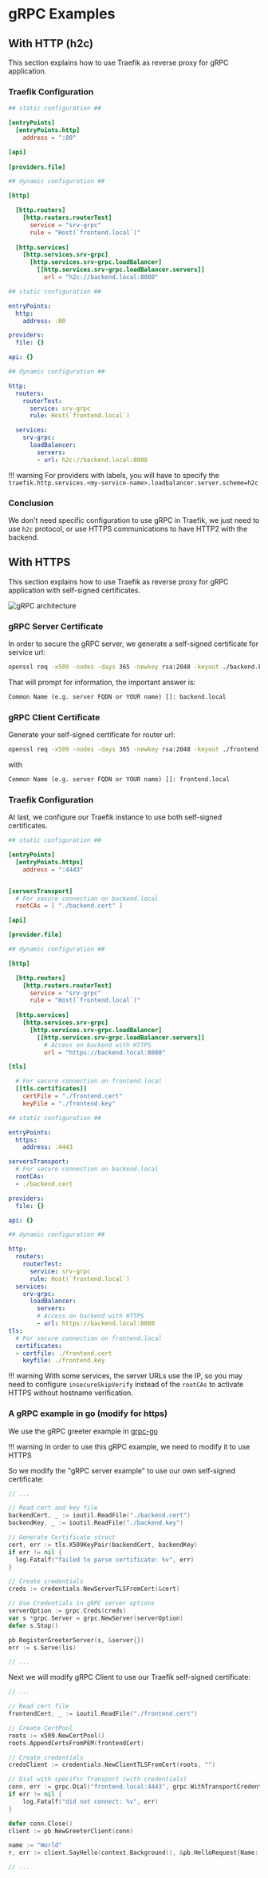 # gRPC Examples

## With HTTP (h2c)

This section explains how to use Traefik as reverse proxy for gRPC application.

### Traefik Configuration

```toml tab="TOML"
## static configuration ##

[entryPoints]
  [entryPoints.http]
    address = ":80"

[api]
    
[providers.file]

## dynamic configuration ##

[http]

  [http.routers]
    [http.routers.routerTest]
      service = "srv-grpc"
      rule = "Host(`frontend.local`)"
    
  [http.services]
    [http.services.srv-grpc]
      [http.services.srv-grpc.loadBalancer]
        [[http.services.srv-grpc.loadBalancer.servers]]
          url = "h2c://backend.local:8080"
```

```yaml tab="YAML"
## static configuration ##

entryPoints:
  http:
    address: :80

providers:
  file: {}

api: {}

## dynamic configuration ##

http:
  routers:
    routerTest:
      service: srv-grpc
      rule: Host(`frontend.local`)

  services:
    srv-grpc:
      loadBalancer:
        servers:
        - url: h2c://backend.local:8080
```

!!! warning
    For providers with labels, you will have to specify the `traefik.http.services.<my-service-name>.loadbalancer.server.scheme=h2c`

### Conclusion

We don't need specific configuration to use gRPC in Traefik, we just need to use `h2c` protocol, or use HTTPS communications to have HTTP2 with the backend.

## With HTTPS

This section explains how to use Traefik as reverse proxy for gRPC application with self-signed certificates.

![gRPC architecture](../assets/img/user-guides/grpc.svg)

### gRPC Server Certificate

In order to secure the gRPC server, we generate a self-signed certificate for service url:

```bash
openssl req -x509 -nodes -days 365 -newkey rsa:2048 -keyout ./backend.key -out ./backend.cert
```

That will prompt for information, the important answer is:

```txt
Common Name (e.g. server FQDN or YOUR name) []: backend.local
```

### gRPC Client Certificate

Generate your self-signed certificate for router url:

```bash
openssl req -x509 -nodes -days 365 -newkey rsa:2048 -keyout ./frontend.key -out ./frontend.cert
```

with

```txt
Common Name (e.g. server FQDN or YOUR name) []: frontend.local
```

### Traefik Configuration

At last, we configure our Traefik instance to use both self-signed certificates.

```toml tab="TOML"
## static configuration ##

[entryPoints]
  [entryPoints.https]
    address = ":4443"


[serversTransport]
  # For secure connection on backend.local
  rootCAs = [ "./backend.cert" ]

[api]

[provider.file]

## dynamic configuration ##

[http]

  [http.routers]
    [http.routers.routerTest]
      service = "srv-grpc"
      rule = "Host(`frontend.local`)"
    
  [http.services]
    [http.services.srv-grpc]
      [http.services.srv-grpc.loadBalancer]
        [[http.services.srv-grpc.loadBalancer.servers]]
          # Access on backend with HTTPS
          url = "https://backend.local:8080"

[tls]

  # For secure connection on frontend.local
  [[tls.certificates]]
    certFile = "./frontend.cert"
    keyFile = "./frontend.key"
```

```yaml tab="YAML"
## static configuration ##

entryPoints:
  https:
    address: :4443

serversTransport:
  # For secure connection on backend.local
  rootCAs:
  - ./backend.cert

providers:
  file: {}

api: {}

## dynamic configuration ##

http:
  routers:
    routerTest:
      service: srv-grpc
      rule: Host(`frontend.local`)
  services:
    srv-grpc:
      loadBalancer:
        servers:
        # Access on backend with HTTPS
        - url: https://backend.local:8080
tls:
  # For secure connection on frontend.local
  certificates:
  - certfile: ./frontend.cert
    keyfile: ./frontend.key
```

!!! warning
    With some services, the server URLs use the IP, so you may need to configure `insecureSkipVerify` instead of the `rootCAs` to activate HTTPS without hostname verification.

### A gRPC example in go (modify for https)

We use the gRPC greeter example in [grpc-go](https://github.com/grpc/grpc-go/tree/master/examples/helloworld)

!!! warning
    In order to use this gRPC example, we need to modify it to use HTTPS

So we modify the "gRPC server example" to use our own self-signed certificate:

```go
// ...

// Read cert and key file
backendCert, _ := ioutil.ReadFile("./backend.cert")
backendKey, _ := ioutil.ReadFile("./backend.key")

// Generate Certificate struct
cert, err := tls.X509KeyPair(backendCert, backendKey)
if err != nil {
  log.Fatalf("failed to parse certificate: %v", err)
}

// Create credentials
creds := credentials.NewServerTLSFromCert(&cert)

// Use Credentials in gRPC server options
serverOption := grpc.Creds(creds)
var s *grpc.Server = grpc.NewServer(serverOption)
defer s.Stop()

pb.RegisterGreeterServer(s, &server{})
err := s.Serve(lis)

// ...
```

Next we will modify gRPC Client to use our Traefik self-signed certificate:

```go
// ...

// Read cert file
frontendCert, _ := ioutil.ReadFile("./frontend.cert")

// Create CertPool
roots := x509.NewCertPool()
roots.AppendCertsFromPEM(frontendCert)

// Create credentials
credsClient := credentials.NewClientTLSFromCert(roots, "")

// Dial with specific Transport (with credentials)
conn, err := grpc.Dial("frontend.local:4443", grpc.WithTransportCredentials(credsClient))
if err != nil {
    log.Fatalf("did not connect: %v", err)
}

defer conn.Close()
client := pb.NewGreeterClient(conn)

name := "World"
r, err := client.SayHello(context.Background(), &pb.HelloRequest{Name: name})

// ...
```
